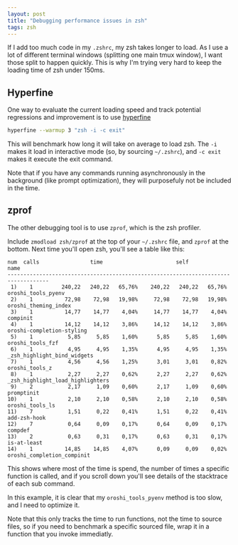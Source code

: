 ```yaml
---
layout: post
title: "Debugging performance issues in zsh"
tags: zsh
---
```


If I add too much code in my `.zshrc`, my zsh takes longer to load. As I use
a lot of different terminal windows (splitting one main tmux window), I want
those split to happen quickly. This is why I'm trying very hard to keep the
loading time of zsh under 150ms.

## Hyperfine

One way to evaluate the current loading speed and track potential regressions
and improvement is to use [hyperfine](https://github.com/sharkdp/hyperfine)

```zsh
hyperfine --warmup 3 "zsh -i -c exit"
```

This will benchmark how long it will take on average to load zsh. The `-i` makes
it load in interactive mode (so, by sourcing `~/.zshrc`), and `-c exit` makes it
execute the exit command.

Note that if you have any commands running asynchronously in the background
(like prompt optimization), they will purposefuly not be included in the time.

## zprof

The other debugging tool is to use `zprof`, which is the zsh profiler.

Include `zmodload zsh/zprof` at the top of your `~/.zshrc` file, and `zprof` at
the bottom. Next time you'll open zsh, you'll see a table like this:

```
num  calls                time                       self            name
-----------------------------------------------------------------------------------
 1)    1         240,22   240,22   65,76%    240,22   240,22   65,76%  oroshi_tools_pyenv
 2)    1          72,98    72,98   19,98%     72,98    72,98   19,98%  oroshi_theming_index
 3)    1          14,77    14,77    4,04%     14,77    14,77    4,04%  compinit
 4)    1          14,12    14,12    3,86%     14,12    14,12    3,86%  oroshi-completion-styling
 5)    1           5,85     5,85    1,60%      5,85     5,85    1,60%  oroshi_tools_fzf
 6)    1           4,95     4,95    1,35%      4,95     4,95    1,35%  _zsh_highlight_bind_widgets
 7)    1           4,56     4,56    1,25%      3,01     3,01    0,82%  oroshi_tools_z
 8)    1           2,27     2,27    0,62%      2,27     2,27    0,62%  _zsh_highlight_load_highlighters
 9)    2           2,17     1,09    0,60%      2,17     1,09    0,60%  promptinit
10)    1           2,10     2,10    0,58%      2,10     2,10    0,58%  oroshi_tools_ls
11)    7           1,51     0,22    0,41%      1,51     0,22    0,41%  add-zsh-hook
12)    7           0,64     0,09    0,17%      0,64     0,09    0,17%  compdef
13)    2           0,63     0,31    0,17%      0,63     0,31    0,17%  is-at-least
14)    1          14,85    14,85    4,07%      0,09     0,09    0,02%  oroshi_completion_compinit
```

This shows where most of the time is spend, the number of times a specific
function is called, and if you scroll down you'll see details of the stacktrace
of each sub command.

In this example, it is clear that my `oroshi_tools_pyenv` method is too slow,
and I need to optimize it.

Note that this only tracks the time to run functions, not the time to source
files, so if you need to benchmark a specific sourced file, wrap it in
a function that you invoke immediatly.

